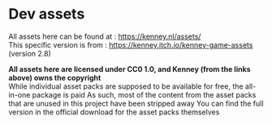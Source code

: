 # Dev assets
All assets here can be found at : https://kenney.nl/assets/  
This specific version is from : https://kenney.itch.io/kenney-game-assets (version 2.8)  

**All assets here are licensed under CC0 1.0, and Kenney (from the links above) owns the copyright**  
While individual asset packs are supposed to be available for free, the all-in-one package is paid
As such, most of the content from the asset packs that are unused in this project have been stripped away
You can find the full version in the official download for the asset packs themselves
